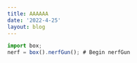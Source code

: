 ```yaml
---
title: AAAAAA
date: '2022-4-25'
layout: blog
---
```


```js
import box;
nerf = box().nerfGun(); # Begin nerfGun
```
